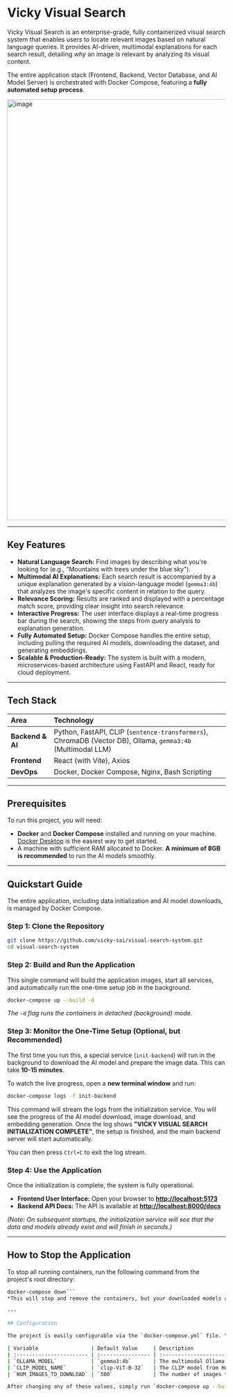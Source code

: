 # Vicky Visual Search

Vicky Visual Search is an enterprise-grade, fully containerized visual search system that enables users to locate relevant images based on natural language queries. It provides AI-driven, multimodal explanations for each search result, detailing *why* an image is relevant by analyzing its visual content.

The entire application stack (Frontend, Backend, Vector Database, and AI Model Server) is orchestrated with Docker Compose, featuring a **fully automated setup process**.

<img width="1384" height="971" alt="image" src="https://github.com/user-attachments/assets/e9e197c6-a870-4cd8-b240-2cbe07be277b" />



---

## Key Features

*   **Natural Language Search:** Find images by describing what you're looking for (e.g., "Mountains with trees under the blue sky").
*   **Multimodal AI Explanations:** Each search result is accompanied by a unique explanation generated by a vision-language model (`gemma3:4b`) that analyzes the image's specific content in relation to the query.
*   **Relevance Scoring:** Results are ranked and displayed with a percentage match score, providing clear insight into search relevance.
*   **Interactive Progress:** The user interface displays a real-time progress bar during the search, showing the steps from query analysis to explanation generation.
*   **Fully Automated Setup:** Docker Compose handles the entire setup, including pulling the required AI models, downloading the dataset, and generating embeddings.
*   **Scalable & Production-Ready:** The system is built with a modern, microservices-based architecture using FastAPI and React, ready for cloud deployment.

---

## Tech Stack

| Area      | Technology                                                                                                  |
| :-------- | :---------------------------------------------------------------------------------------------------------- |
| **Backend & AI** | Python, FastAPI, CLIP (`sentence-transformers`), ChromaDB (Vector DB), Ollama, `gemma3:4b` (Multimodal LLM) |
| **Frontend**     | React (with Vite), Axios                                                                                    |
| **DevOps**       | Docker, Docker Compose, Nginx, Bash Scripting                                                               |

---

## Prerequisites

To run this project, you will need:
*   **Docker** and **Docker Compose** installed and running on your machine. [Docker Desktop](https://www.docker.com/products/docker-desktop/) is the easiest way to get started.
*   A machine with sufficient RAM allocated to Docker. **A minimum of 8GB is recommended** to run the AI models smoothly.

---

## Quickstart Guide

The entire application, including data initialization and AI model downloads, is managed by Docker Compose.

### Step 1: Clone the Repository

```bash
git clone https://github.com/vicky-sai/visual-search-system.git
cd visual-search-system
```

### Step 2: Build and Run the Application

This single command will build the application images, start all services, and automatically run the one-time setup job in the background.

```bash
docker-compose up --build -d
```
*The `-d` flag runs the containers in detached (background) mode.*

### Step 3: Monitor the One-Time Setup (Optional, but Recommended)

The first time you run this, a special service (`init-backend`) will run in the background to download the AI model and prepare the image data. This can take **10-15 minutes**.

To watch the live progress, open a **new terminal window** and run:

```bash
docker-compose logs -f init-backend
```

This command will stream the logs from the initialization service. You will see the progress of the AI model download, image download, and embedding generation. Once the log shows **"VICKY VISUAL SEARCH INITIALIZATION COMPLETE"**, the setup is finished, and the main backend server will start automatically.

You can then press `Ctrl+C` to exit the log stream.

### Step 4: Use the Application

Once the initialization is complete, the system is fully operational.
*   **Frontend User Interface:** Open your browser to [**http://localhost:5173**](http://localhost:5173)
*   **Backend API Docs:** The API is available at [**http://localhost:8000/docs**](http://localhost:8000/docs)

*(Note: On subsequent startups, the initialization service will see that the data and models already exist and will finish in seconds.)*

---

## How to Stop the Application

To stop all running containers, run the following command from the project's root directory:

```bash
docker-compose down```
*This will stop and remove the containers, but your downloaded models and image data will be preserved in Docker volumes for the next startup.*

---

## Configuration

The project is easily configurable via the `docker-compose.yml` file. You can change key parameters in the `x-common-environment-vars` section at the top of the file without touching any source code.

| Variable                 | Default Value     | Description                                                          |
| :----------------------- | :---------------- | :------------------------------------------------------------------- |
| `OLLAMA_MODEL`           | `gemma3:4b`       | The multimodal Ollama model to use for generating explanations.      |
| `CLIP_MODEL_NAME`        | `clip-ViT-B-32`   | The CLIP model from Hugging Face used for generating embeddings.       |
| `NUM_IMAGES_TO_DOWNLOAD` | `500`             | The number of images to download for the dataset. Set to `25000` for the full set. |

After changing any of these values, simply run `docker-compose up --build -d` again to restart the application with the new settings.
